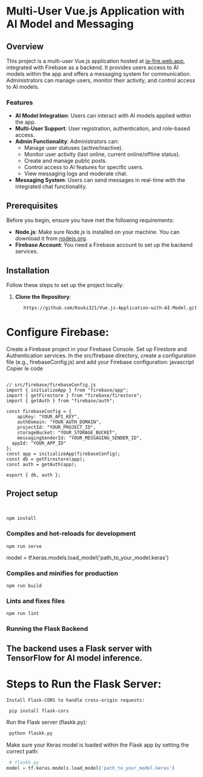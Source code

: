# Multi-User Vue.js Application with AI Model and Messaging

## Overview

This project is a multi-user Vue.js application hosted at [ia-fire.web.app](https://ia-fire.web.app), integrated with Firebase as a backend. It provides users access to AI models within the app and offers a messaging system for communication. Administrators can manage users, monitor their activity, and control access to AI models.

### Features

- **AI Model Integration**: Users can interact with AI models applied within the app.
- **Multi-User Support**: User registration, authentication, and role-based access.
- **Admin Functionality**: Administrators can:
  - Manage user statuses (active/inactive).
  - Monitor user activity (last online, current online/offline status).
  - Create and manage public posts.
  - Control access to AI features for specific users.
  - View messaging logs and moderate chat.
- **Messaging System**: Users can send messages in real-time with the integrated chat functionality.

## Prerequisites

Before you begin, ensure you have met the following requirements:

- **Node.js**: Make sure Node.js is installed on your machine. You can download it from [nodejs.org](https://nodejs.org/).
- **Firebase Account**: You need a Firebase account to set up the backend services.

## Installation

Follow these steps to set up the project locally:

1. **Clone the Repository**:
   ```bash
      https://github.com/Kouki321/Vue.js-Application-with-AI-Model.git


# Configure Firebase:

Create a Firebase project in your Firebase Console.
Set up Firestore and Authentication services.
In the src/firebase directory, create a configuration file (e.g., firebaseConfig.js) and add your Firebase configuration:
javascript
Copier le code
```

// src/firebase/firebaseConfig.js
import { initializeApp } from "firebase/app";
import { getFirestore } from "firebase/firestore";
import { getAuth } from "firebase/auth";

const firebaseConfig = {
    apiKey: "YOUR_API_KEY",
    authDomain: "YOUR_AUTH_DOMAIN",
    projectId: "YOUR_PROJECT_ID",
    storageBucket: "YOUR_STORAGE_BUCKET",
    messagingSenderId: "YOUR_MESSAGING_SENDER_ID",
  appId: "YOUR_APP_ID"
};
const app = initializeApp(firebaseConfig);
const db = getFirestore(app);
const auth = getAuth(app);

export { db, auth };
```

## Project setup
 
   ```bash
 

npm install
```

### Compiles and hot-reloads for development
```
npm run serve
```
model = tf.keras.models.load_model('path_to_your_model.keras')

### Compiles and minifies for production
```
npm run build
```

### Lints and fixes files
```
npm run lint
```
 
 

### Running the Flask Backend
## The backend uses a Flask server with TensorFlow for AI model inference.

# Steps to Run the Flask Server:
    Install Flask-CORS to handle cross-origin requests:
```bash
 pip install flask-cors
```

  Run the Flask server (flaskk.py):
```bash
 python flaskk.py
```
Make sure your Keras model is loaded within the Flask app by setting the correct path:
```python
 # flaskk.py
model = tf.keras.models.load_model('path_to_your_model.keras')
```
